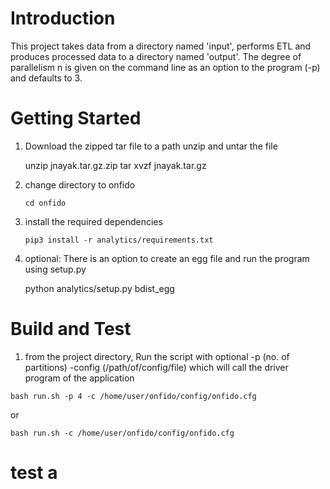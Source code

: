 # Introduction 

This project takes data from a directory named 'input', performs ETL and produces processed data to a directory named 'output'. 
The degree of parallelism n is given on the command line as an option to the program (-p) and defaults to 3.

# Getting Started
1.	Download the zipped tar file to a path
    unzip and untar the file
    
    unzip jnayak.tar.gz.zip
    tar xvzf jnayak.tar.gz

2.  change directory to onfido

    `cd onfido`
    
2.  install the required dependencies

    `pip3 install -r analytics/requirements.txt`
3.	optional: There is an option to create an egg file and run the program using setup.py

    python analytics/setup.py bdist_egg
    
# Build and Test
1. from the project directory, Run the script with optional -p (no. of partitions) -config (/path/of/config/file)
 which will call the driver program of the application

`bash run.sh -p 4 -c /home/user/onfido/config/onfido.cfg`

or

`bash run.sh -c /home/user/onfido/config/onfido.cfg`


# test a